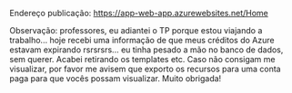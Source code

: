 Endereço publicação: https://app-web-app.azurewebsites.net/Home

Observação: professores, eu adiantei o TP porque estou viajando a trabalho... hoje recebi uma informação de que meus créditos do Azure estavam expirando rsrsrsrs... eu tinha pesado a mão no banco de dados, sem querer. Acabei retirando os templates etc. Caso não consigam me visualizar, por favor me avisem que exporto os recursos para uma conta paga para que vocês possam visualizar. Muito obrigada!


